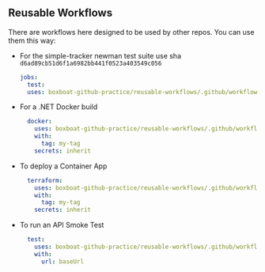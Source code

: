 ## Reusable Workflows

There are workflows here designed to be used by other repos. You can use them this way:

- For the simple-tracker newman test suite use sha `d6ad89cb51d6f1a6982bb441f0523a403549c056`
  ```yaml
  jobs:
    test:
    uses: boxboat-github-practice/reusable-workflows/.github/workflows/simple-tracker-test.yaml@d6ad89cb51d6f1a6982bb441f0523a403549c056
  ```

- For a .NET Docker build
  ```yaml
    docker:
      uses: boxboat-github-practice/reusable-workflows/.github/workflows/dotnet-docker.yml@main
      with:
        tag: my-tag
      secrets: inherit
  ```

- To deploy a Container App
  ```yaml
    terraform:
      uses: boxboat-github-practice/reusable-workflows/.github/workflows/terraform.yml@main
      with:
        tag: my-tag
      secrets: inherit
  ```

- To run an API Smoke Test
  ```yaml
    test:
      uses: boxboat-github-practice/reusable-workflows/.github/workflows/newman.yml@main
      with:
        url: baseUrl
  ```
